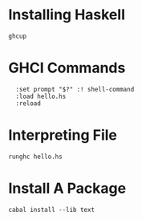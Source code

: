 # Installing Haskell

```
ghcup
```


# GHCI Commands

```
  :set prompt "$?" :! shell-command
  :load hello.hs
  :reload
```


# Interpreting File

```
runghc hello.hs
```

# Install A Package

```
cabal install --lib text
```





